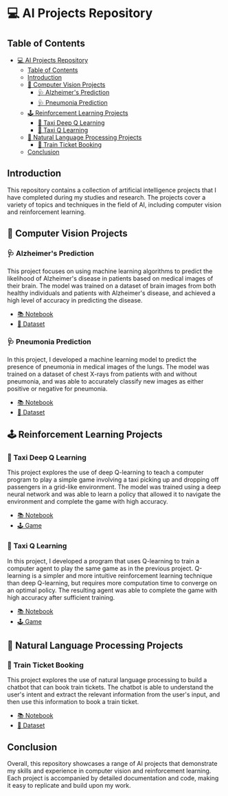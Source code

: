 # 💻 AI Projects Repository

## Table of Contents
- [💻 AI Projects Repository](#-ai-projects-repository)
  - [Table of Contents](#table-of-contents)
  - [Introduction](#introduction)
  - [🧠 Computer Vision Projects](#-computer-vision-projects)
    - [🩺 Alzheimer's Prediction](#-alzheimers-prediction)
    - [🩺 Pneumonia Prediction](#-pneumonia-prediction)
  - [🕹️ Reinforcement Learning Projects](#️-reinforcement-learning-projects)
    - [🚕 Taxi Deep Q Learning](#-taxi-deep-q-learning)
    - [🚕 Taxi Q Learning](#-taxi-q-learning)
  - [📝 Natural Language Processing Projects](#-natural-language-processing-projects)
    - [🚝 Train Ticket Booking](#-train-ticket-booking)
  - [Conclusion](#conclusion)

## Introduction

This repository contains a collection of artificial intelligence projects that I have completed during my studies and research. The projects cover a variety of topics and techniques in the field of AI, including computer vision and reinforcement learning.

## 🧠 Computer Vision Projects
### 🩺 Alzheimer's Prediction
This project focuses on using machine learning algorithms to predict the likelihood of Alzheimer's disease in patients based on medical images of their brain. The model was trained on a dataset of brain images from both healthy individuals and patients with Alzheimer's disease, and achieved a high level of accuracy in predicting the disease.

- [📚 Notebook](computer_vision/alzheimer/alzheimer_1_0_0.ipynb)
- [📁 Dataset](https://www.kaggle.com/datasets/tourist55/alzheimers-dataset-4-class-of-images)

### 🩺 Pneumonia Prediction
In this project, I developed a machine learning model to predict the presence of pneumonia in medical images of the lungs. The model was trained on a dataset of chest X-rays from patients with and without pneumonia, and was able to accurately classify new images as either positive or negative for pneumonia.

- [📚 Notebook](computer_vision/pneumonia/pneumonia_1_0_0.ipynb)
- [📁 Dataset](https://www.kaggle.com/datasets/paultimothymooney/chest-xray-pneumonia)

## 🕹️ Reinforcement Learning Projects
### 🚕 Taxi Deep Q Learning
This project explores the use of deep Q-learning to teach a computer program to play a simple game involving a taxi picking up and dropping off passengers in a grid-like environment. The model was trained using a deep neural network and was able to learn a policy that allowed it to navigate the environment and complete the game with high accuracy.

- [📚 Notebook](reinforcement_learning/taxi/deep_q_learning.ipynb)
- [🕹️ Game](https://gymnasium.farama.org/environments/toy_text/taxi/)

### 🚕 Taxi Q Learning
In this project, I developed a program that uses Q-learning to train a computer agent to play the same game as in the previous project. Q-learning is a simpler and more intuitive reinforcement learning technique than deep Q-learning, but requires more computation time to converge on an optimal policy. The resulting agent was able to complete the game with high accuracy after sufficient training.

- [📚 Notebook](reinforcement_learning/taxi/q_learning.ipynb)
- [🕹️ Game](https://gymnasium.farama.org/environments/toy_text/taxi/)

## 📝 Natural Language Processing Projects
<!-- project "I want to go to Lyon from Paris tomorrow" find destination, from, date -->
### 🚝 Train Ticket Booking
This project explores the use of natural language processing to build a chatbot that can book train tickets. The chatbot is able to understand the user's intent and extract the relevant information from the user's input, and then use this information to book a train ticket.

- [📚 Notebook](natural_language_processing/token_classification/bert_travel_order_1_0_0.ipynb)
- [📁 Dataset](natural_language_processing/token_classification/dataframe.csv)


## Conclusion
Overall, this repository showcases a range of AI projects that demonstrate my skills and experience in computer vision and reinforcement learning. Each project is accompanied by detailed documentation and code, making it easy to replicate and build upon my work.
